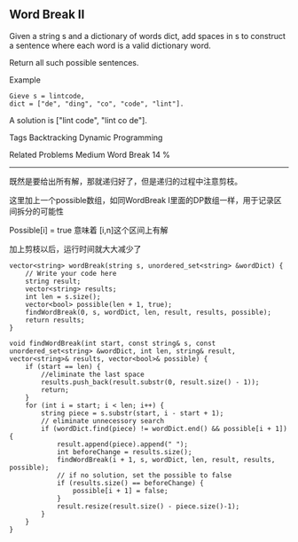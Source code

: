 ## Word Break II  ##

Given a string s and a dictionary of words dict, add spaces in s to construct a sentence where each word is a valid dictionary word.

Return all such possible sentences.


Example

	Gieve s = lintcode,
	dict = ["de", "ding", "co", "code", "lint"].

A solution is ["lint code", "lint co de"].

Tags 
Backtracking Dynamic Programming

Related Problems 
Medium Word Break 14 %

----------

既然是要给出所有解，那就递归好了，但是递归的过程中注意剪枝。

这里加上一个possible数组，如同WordBreak I里面的DP数组一样，用于记录区间拆分的可能性

Possible[i] = true 意味着 [i,n]这个区间上有解

加上剪枝以后，运行时间就大大减少了

	vector<string> wordBreak(string s, unordered_set<string> &wordDict) {
	    // Write your code here
	    string result;
	    vector<string> results;
	    int len = s.size();
	    vector<bool> possible(len + 1, true);
	    findWordBreak(0, s, wordDict, len, result, results, possible);
	    return results;
	}

	void findWordBreak(int start, const string& s, const unordered_set<string> &wordDict, int len, string& result, vector<string>& results, vector<bool>& possible) {
	    if (start == len) {
	        //eliminate the last space
	        results.push_back(result.substr(0, result.size() - 1)); 
	        return;
	    }
	    for (int i = start; i < len; i++) {
	        string piece = s.substr(start, i - start + 1);
	        // eliminate unnecessory search
	        if (wordDict.find(piece) != wordDict.end() && possible[i + 1]) {
	            result.append(piece).append(" ");
	            int beforeChange = results.size();
	            findWordBreak(i + 1, s, wordDict, len, result, results, possible);
	            // if no solution, set the possible to false
	            if (results.size() == beforeChange) {
	                possible[i + 1] = false;
	            }
	            result.resize(result.size() - piece.size()-1);
	        }
	    }
	}